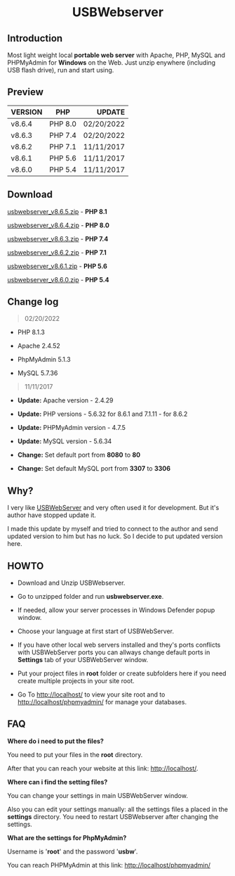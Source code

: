 # <center>USBWebserver</center>

## Introduction

Most light weight local **portable web server** with Apache, PHP, MySQL and PHPMyAdmin for **Windows** on the Web. Just unzip enywhere (including USB flash drive), run and start using.		

## Preview

| VERSION | PHP | UPDATE |
| :----- | :-----: | -----: |
| v8.6.4 | PHP 8.0 | 02/20/2022 |
| v8.6.3 | PHP 7.4 | 02/20/2022 |
| v8.6.2 | PHP 7.1 | 11/11/2017 |
| v8.6.1 | PHP 5.6 | 11/11/2017 |
| v8.6.0 | PHP 5.4 | 11/11/2017 |

## Download

[usbwebserver_v8.6.5.zip](https://github.com/lopins/usbwebserver/blob/main/downloads/usbwebserver_v8.6.5-PHP8.1.zip) - **PHP 8.1**

[usbwebserver_v8.6.4.zip](https://github.com/lopins/usbwebserver/blob/main/downloads/usbwebserver_v8.6.4-PHP8.0.zip) - **PHP 8.0**

[usbwebserver_v8.6.3.zip](https://github.com/lopins/usbwebserver/blob/main/downloads/usbwebserver_v8.6.3-PHP7.4.zip) - **PHP 7.4**

[usbwebserver_v8.6.2.zip](https://github.com/lopins/usbwebserver/blob/main/downloads/usbwebserver_v8.6.2-PHP7.1.zip) - **PHP 7.1**

[usbwebserver_v8.6.1.zip](https://github.com/lopins/usbwebserver/blob/main/downloads/usbwebserver_v8.6.1-PHP5.6.zip) - **PHP 5.6**

[usbwebserver_v8.6.0.zip](https://github.com/lopins/usbwebserver/blob/main/downloads/usbwebserver_v8.6.0-PHP5.4.zip) - **PHP 5.4**

## Change log

> 02/20/2022

  - PHP 8.1.3
  
  - Apache 2.4.52
  
  - PhpMyAdmin 5.1.3
  
  - MySQL 5.7.36

> 11/11/2017

  - **Update:** Apache version - 2.4.29

  - **Update:** PHP versions - 5.6.32 for 8.6.1 and 7.1.11 - for 8.6.2

  - **Update:** PHPMyAdmin version - 4.7.5

  - **Update:** MySQL version - 5.6.34

  - **Change:** Set default port from **8080** to **80**
  
  - **Change:** Set default MySQL port from **3307** to **3306**

## Why?

I very like [USBWebServer](http://www.usbwebserver.net/) and very often used it for development. But it's author have stopped update it.
			
I made this update by myself and tried to connect to the author and send updated version to him but has no luck. So I decide to put updated version here.			

## HOWTO

- Download and Unzip USBWebserver.
				
- Go to unzipped folder and run **usbwebserver.exe**.
				
- If needed, allow your server processes in Windows Defender popup window.
				
- Choose your language at first start of USBWebServer.
				
- If you have other local web servers installed and they's ports conflicts with USBWebServer ports you can allways change default ports in **Settings** tab of your USBWebServer window.
				
- Put your project files in **root** folder or create subfolders here if you need create multiple projects in your site root.
				
- Go To [http://localhost/](http://localhost/) to view your site root and to [http://localhost/phpmyadmin/](http://localhost/phpmyadmin/) for manage your databases.
				

## FAQ

**Where do i need to put the files?**

You need to put your files in the **root** directory.
				
After that you can reach your website at this link:  [http://localhost/](http://localhost/).

**Where can i find the setting files?**

You can change your settings in main USBWebServer window.
				
Also you can edit your settings manually: all the settings files a placed in the **settings** directory. You need to restart USBWebserver after changing the settings.
			

**What are the settings for PhpMyAdmin?**

Username is '**root**' and the password '**usbw**'.

You can reach PHPMyAdmin at this link: [http://localhost/phpmyadmin/](http://localhost/phpmyadmin/)
